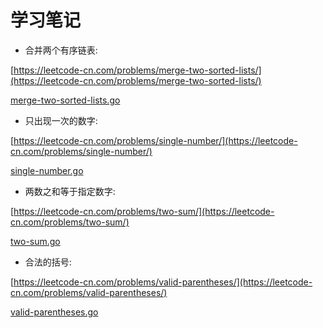 # 学习笔记

* 合并两个有序链表:

[https://leetcode-cn.com/problems/merge-two-sorted-lists/](https://leetcode-cn.com/problems/merge-two-sorted-lists/)

[merge-two-sorted-lists.go](merge-two-sorted-lists.go)

* 只出现一次的数字:

[https://leetcode-cn.com/problems/single-number/](https://leetcode-cn.com/problems/single-number/)

[single-number.go](single-number.go)

* 两数之和等于指定数字:

[https://leetcode-cn.com/problems/two-sum/](https://leetcode-cn.com/problems/two-sum/)

[two-sum.go](two-sum.go)

* 合法的括号:

[https://leetcode-cn.com/problems/valid-parentheses/](https://leetcode-cn.com/problems/valid-parentheses/)

[valid-parentheses.go](valid-parentheses.go)
